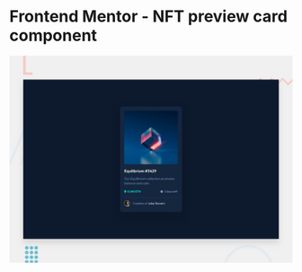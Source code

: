 # Frontend Mentor - NFT preview card component

![Design preview for the NFT preview card component coding challenge](preview.jpg)


